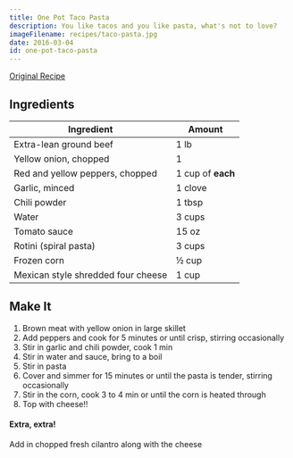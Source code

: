 ```yaml
---
title: One Pot Taco Pasta
description: You like tacos and you like pasta, what's not to love?
imageFilename: recipes/taco-pasta.jpg
date: 2016-03-04
id: one-pot-taco-pasta
---
```


[Original Recipe](http://www.kraftrecipes.com/recipes/one-pot-taco-pasta-127214.aspx)

## Ingredients

| Ingredient                         | Amount            |
| ---------------------------------- | ----------------- |
| Extra-lean ground beef             | 1 lb              |
| Yellow onion, chopped              | 1                 |
| Red and yellow peppers, chopped    | 1 cup of **each** |
| Garlic, minced                     | 1 clove           |
| Chili powder                       | 1 tbsp            |
| Water                              | 3 cups            |
| Tomato sauce                       | 15 oz             |
| Rotini (spiral pasta)              | 3 cups            |
| Frozen corn                        | ½ cup             |
| Mexican style shredded four cheese | 1 cup             |

## Make It

1. Brown meat with yellow onion in large skillet
1. Add peppers and cook for 5 minutes or until crisp, stirring occasionally
1. Stir in garlic and chili powder, cook 1 min
1. Stir in water and sauce, bring to a boil
1. Stir in pasta
1. Cover and simmer for 15 minutes or until the pasta is tender, stirring occasionally
1. Stir in the corn, cook 3 to 4 min or until the corn is heated through
1. Top with cheese!!

#### Extra, extra!

Add in chopped fresh cilantro along with the cheese
